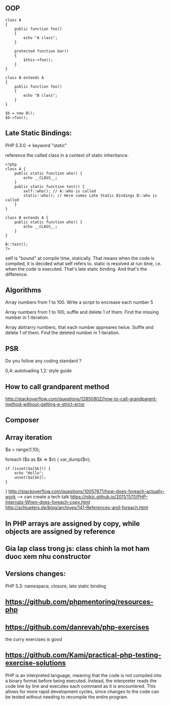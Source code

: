 ## OOP
```
class A
{
    public function foo()
    {
        echo "A class";
    }
    
    protected function bar()
    {
        $this->foo();
    }
}

class B extends A
{
    public function foo()
    {
        echo "B class";
    }
}

$b = new B();
$b->foo();
```

## Late Static Bindings:

PHP 5.3.0 -> keyword "static"

reference the called class in a context of static inheritance.

```
<?php
class A {
    public static function who() {
        echo __CLASS__;
    }
    public static function test() {
        self::who(); // A::who is called
        static::who(); // Here comes Late Static Bindings B::who is called
    }
}

class B extends A {
    public static function who() {
        echo __CLASS__;
    }
}

B::test();
?>
```
self is "bound" at compile time, statically. That means when the code is compiled, it is decided what self refers to. static is resolved at run time, i.e. when the code is executed. That's late static binding. And that's the difference.

## Algorithms

Array numbers from 1 to 100. Write a script to encrease each number 5

Array numbers from 1 to 100, suffle and delete 1 of them. Find the missing number in 1 iteration.

Array abitrarry numbers, that each number appreares twice. Suffle and delete 1 of them. Find the deleted number in 1 iteration.

## PSR

Do you follow any coding standard ?

0,4: autoloading
1,2: style guide

## How to call grandparent method
http://stackoverflow.com/questions/12850802/how-to-call-grandparent-method-without-getting-e-strict-error

## Composer

## Array iteration

$a = range(1,10);

foreach ($a as $k => $v) {
    var_dump($v);

    if (isset($a[$k])) {
        echo "Hello";
        unset($a[$k]);
    }
}
http://stackoverflow.com/questions/10057671/how-does-foreach-actually-work
--> can create a tech talk
https://nikic.github.io/2011/11/11/PHP-Internals-When-does-foreach-copy.html
http://schlueters.de/blog/archives/141-References-and-foreach.html

## In PHP arrays are assigned by copy, while objects are assigned by reference

## Gia lap class trong js: class chinh la mot ham duoc xem nhu constructor

## Versions changes:

PHP 5.3: namespace, closure, late static binding

## https://github.com/phpmentoring/resources-php


## https://github.com/danrevah/php-exercises

the curry exercises is good

## https://github.com/Kami/practical-php-testing-exercise-solutions



PHP is an interpreted language, meaning that the code is not compiled into a binary format before being executed. Instead, the interpreter reads the code line by line and executes each command as it is encountered. This allows for more rapid development cycles, since changes to the code can be tested without needing to recompile the entire program. 

